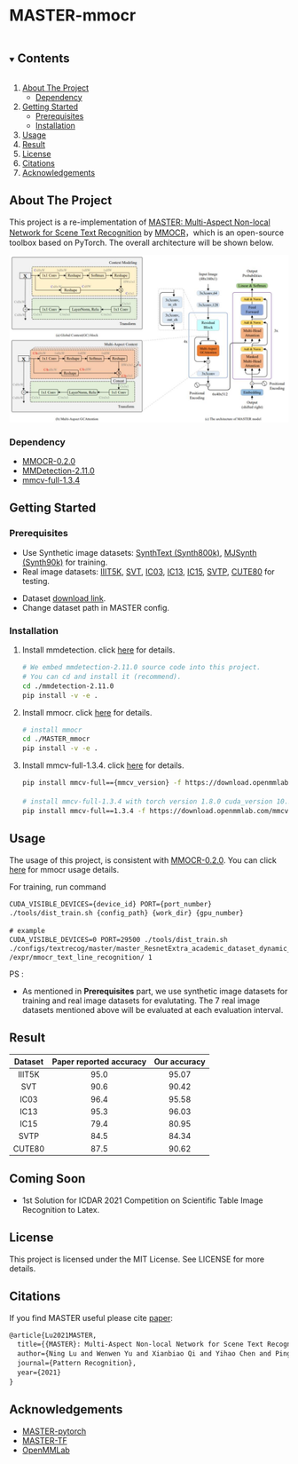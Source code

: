   <h1 align="left">MASTER-mmocr</h1>



<!-- TABLE OF CONTENTS -->

<details open="open">
  <summary><h2 style="display: inline-block">Contents</h2></summary>
  <ol>
    <li>
      <a href="#about-the-project">About The Project</a>
      <ul>
        <li><a href="#Dependency">Dependency</a></li>
      </ul>
    </li>
    <li>
      <a href="#getting-started">Getting Started</a>
      <ul>
        <li><a href="#prerequisites">Prerequisites</a></li>
        <li><a href="#installation">Installation</a></li>
      </ul>
    </li>
    <li><a href="#usage">Usage</a></li>
    <li><a href="#result">Result</a></li>
    <li><a href="#license">License</a></li>  
    <li><a href="#Citations">Citations</a></li>
    <li><a href="#acknowledgements">Acknowledgements</a></li>
  </ol>
</details>




<!-- ABOUT THE PROJECT -->

## About The Project

This project is a re-implementation of [MASTER: Multi-Aspect Non-local Network for Scene Text Recognition](https://arxiv.org/abs/1910.02562) by [MMOCR](https://github.com/open-mmlab/mmocr)，which is an open-source toolbox based on PyTorch. The overall architecture will be shown below.

![MASTER's architecture](./imgs/architecture.jpg)


### Dependency

* [MMOCR-0.2.0](https://github.com/open-mmlab/mmocr/tree/v0.2.0)
* [MMDetection-2.11.0](https://github.com/open-mmlab/mmdetection/tree/v2.11.0)
* [mmcv-full-1.3.4](https://github.com/open-mmlab/mmcv/tree/v1.3.4)



<!-- GETTING STARTED -->

## Getting Started

### Prerequisites

+ Use Synthetic image datasets: [SynthText (Synth800k)](https://www.robots.ox.ac.uk/~vgg/data/scenetext/), [MJSynth (Synth90k)](https://www.robots.ox.ac.uk/~vgg/data/text/) for training.
+ Real image datasets: [IIIT5K](http://cvit.iiit.ac.in/projects/SceneTextUnderstanding/IIIT5K.html), [SVT](http://www.iapr-tc11.org/dataset/SVT/svt.zip), [IC03](http://iapr-tc11.org/mediawiki/index.php?title=ICDAR_2003_Robust_Reading_Competitions), [IC13](http://rrc.cvc.uab.es/?ch=2), [IC15](https://rrc.cvc.uab.es/?ch=4), [SVTP](https://github.com/Jyouhou/SceneTextPapers/raw/master/datasets/svt-p.zip), [CUTE80](https://github.com/ocr-algorithm-and-data/CUTE80) for testing.

* Dataset [download link](https://drive.google.com/file/d/1guS_MKlTrfGDQhqXFKglLFUrzs9F4MTL/view).
* Change dataset path in MASTER config.

### Installation

1. Install mmdetection. click [here](https://github.com/open-mmlab/mmdetection/blob/v2.11.0/docs/get_started.md) for details.
   
   ```sh
   # We embed mmdetection-2.11.0 source code into this project.
   # You can cd and install it (recommend).
   cd ./mmdetection-2.11.0
   pip install -v -e .
   ```
   
2. Install mmocr. click [here](https://github.com/open-mmlab/mmocr/blob/main/docs/install.md) for details.

   ```sh
   # install mmocr
   cd ./MASTER_mmocr
   pip install -v -e .
   ```

3. Install mmcv-full-1.3.4. click [here](https://github.com/open-mmlab/mmcv) for details.

   ```sh
   pip install mmcv-full=={mmcv_version} -f https://download.openmmlab.com/mmcv/dist/{cu_version}/{torch_version}/index.html
   
   # install mmcv-full-1.3.4 with torch version 1.8.0 cuda_version 10.2
   pip install mmcv-full==1.3.4 -f https://download.openmmlab.com/mmcv/dist/cu102/torch1.8.0/index.html
   ```



<!-- USAGE EXAMPLES -->

## Usage

The usage of this project, is consistent with [MMOCR-0.2.0](https://github.com/open-mmlab/mmocr/tree/v0.2.0). You can click [here](https://github.com/open-mmlab/mmocr/blob/main/docs/getting_started.md) for mmocr usage details.



For training, run command

```shell
CUDA_VISIBLE_DEVICES={device_id} PORT={port_number} ./tools/dist_train.sh {config_path} {work_dir} {gpu_number}

# example
CUDA_VISIBLE_DEVICES=0 PORT=29500 ./tools/dist_train.sh ./configs/textrecog/master/master_ResnetExtra_academic_dataset_dynamic_mmfp16.py /expr/mmocr_text_line_recognition/ 1
```



PS : 

+ As mentioned in **Prerequisites** part, we use synthetic image datasets for training and real image datasets for evalutating. The 7 real image datasets mentioned above will be evaluated at each evaluation interval. 



<!-- Result -->

## Result

| Dataset | Paper reported accuracy | Our accuracy |
| :-----: | :---------------------: | :----------: |
| IIIT5K  |          95.0           |    95.07     |
|   SVT   |          90.6           |    90.42     |
|  IC03   |          96.4           |    95.58     |
|  IC13   |          95.3           |    96.03     |
|  IC15   |          79.4           |    80.95     |
|  SVTP   |          84.5           |    84.34     |
| CUTE80  |          87.5           |    90.62     |



<!-- COMING SOON -->

## Coming Soon

+ 1st Solution for ICDAR 2021 Competition on Scientific Table Image Recognition to Latex.



<!-- LICENSE -->

## License

This project is licensed under the MIT License. See LICENSE for more details.



<!-- Citations -->

## Citations

If you find MASTER useful please cite [paper](https://arxiv.org/abs/1910.02562):

```latex
@article{Lu2021MASTER,
  title={{MASTER}: Multi-Aspect Non-local Network for Scene Text Recognition},
  author={Ning Lu and Wenwen Yu and Xianbiao Qi and Yihao Chen and Ping Gong and Rong Xiao and Xiang Bai},
  journal={Pattern Recognition},
  year={2021}
}
```



<!-- ACKNOWLEDGEMENTS -->

## Acknowledgements

* [MASTER-pytorch](https://github.com/wenwenyu/MASTER-pytorch)
* [MASTER-TF](https://github.com/jiangxiluning/MASTER-TF)
* [OpenMMLab](https://github.com/open-mmlab)
